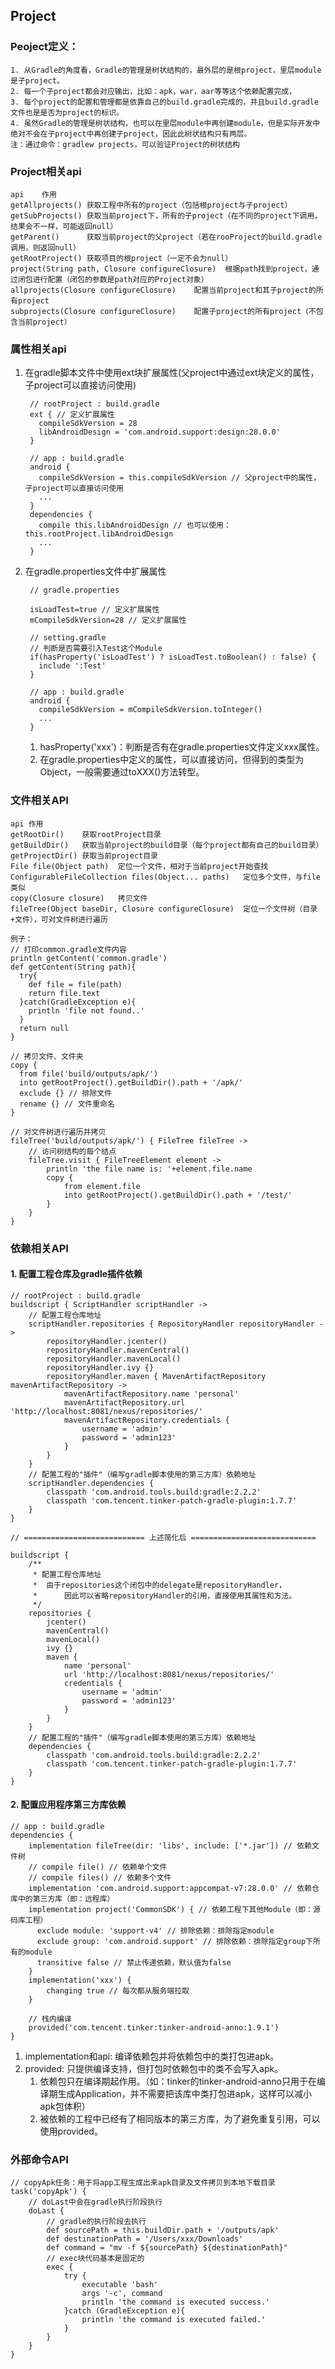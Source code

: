 ## Project
### Peoject定义：
    1. 从Gradle的角度看，Gradle的管理是树状结构的，最外层的是根project，里层module是子project。
    2. 每一个子project都会对应输出，比如：apk，war，aar等等这个依赖配置完成，
    3. 每个project的配置和管理都是依靠自己的build.gradle完成的，并且build.gradle文件也是是否为project的标识。
    4. 虽然Gradle的管理是树状结构，也可以在里层module中再创建module，但是实际开发中绝对不会在子project中再创建子project，因此此树状结构只有两层。
    注：通过命令：gradlew projects，可以验证Project的树状结构
### Project相关api
    api	   作用
    getAllprojects() 获取工程中所有的project（包括根project与子project）
    getSubProjects() 获取当前project下，所有的子project（在不同的project下调用，结果会不一样，可能返回null）
    getParent()      获取当前project的父project（若在rooProject的build.gradle调用，则返回null）
    getRootProject() 获取项目的根project（一定不会为null）
    project(String path, Closure configureClosure)  根据path找到project，通过闭包进行配置（闭包的参数是path对应的Project对象）
    allprojects(Closure configureClosure)	 配置当前project和其子project的所有project
    subprojects(Closure configureClosure)	 配置子project的所有project（不包含当前project）
### 属性相关api
1. 在gradle脚本文件中使用ext块扩展属性(父project中通过ext块定义的属性，子project可以直接访问使用)

        // rootProject : build.gradle
        ext { // 定义扩展属性
          compileSdkVersion = 28
          libAndroidDesign = 'com.android.support:design:28.0.0'
        }

        // app : build.gradle
        android {
          compileSdkVersion = this.compileSdkVersion // 父project中的属性，子project可以直接访问使用
          ...
        }
        dependencies {
          compile this.libAndroidDesign // 也可以使用：this.rootProject.libAndroidDesign
          ...
        }
2. 在gradle.properties文件中扩展属性

        // gradle.properties

        isLoadTest=true // 定义扩展属性
        mCompileSdkVersion=28 // 定义扩展属性

        // setting.gradle
        // 判断是否需要引入Test这个Module
        if(hasProperty('isLoadTest') ? isLoadTest.toBoolean() : false) {
          include ':Test'
        }

        // app : build.gradle
        android {
          compileSdkVersion = mCompileSdkVersion.toInteger()
          ...
        }
    1. hasProperty('xxx')：判断是否有在gradle.properties文件定义xxx属性。
    2. 在gradle.properties中定义的属性，可以直接访问，但得到的类型为Object，一般需要通过toXXX()方法转型。
### 文件相关API
    api	作用
    getRootDir()	获取rootProject目录
    getBuildDir()	获取当前project的build目录（每个project都有自己的build目录）
    getProjectDir()	获取当前project目录
    File file(Object path)	定位一个文件，相对于当前project开始查找
    ConfigurableFileCollection files(Object... paths)	定位多个文件，与file类似
    copy(Closure closure)	拷贝文件
    fileTree(Object baseDir, Closure configureClosure)	定位一个文件树（目录+文件），可对文件树进行遍历

    例子：
    // 打印common.gradle文件内容
    println getContent('common.gradle')
    def getContent(String path){
      try{
        def file = file(path)
        return file.text
      }catch(GradleException e){
        println 'file not found..'
      }
      return null
    }

    // 拷贝文件、文件夹
    copy {
      from file('build/outputs/apk/')
      into getRootProject().getBuildDir().path + '/apk/'
      exclude {} // 排除文件
      rename {} // 文件重命名
    }

    // 对文件树进行遍历并拷贝
    fileTree('build/outputs/apk/') { FileTree fileTree ->
        // 访问树结构的每个结点
        fileTree.visit { FileTreeElement element ->
            println 'the file name is: '+element.file.name
            copy {
                from element.file
                into getRootProject().getBuildDir().path + '/test/'
            }
        }
    }
### 依赖相关API
#### 1. 配置工程仓库及gradle插件依赖

    // rootProject : build.gradle
    buildscript { ScriptHandler scriptHandler ->
        // 配置工程仓库地址
        scriptHandler.repositories { RepositoryHandler repositoryHandler ->
            repositoryHandler.jcenter()
            repositoryHandler.mavenCentral()
            repositoryHandler.mavenLocal()
            repositoryHandler.ivy {}
            repositoryHandler.maven { MavenArtifactRepository mavenArtifactRepository ->
                mavenArtifactRepository.name 'personal'
                mavenArtifactRepository.url 'http://localhost:8081/nexus/repositories/'
                mavenArtifactRepository.credentials {
                    username = 'admin'
                    password = 'admin123'
                }
            }
        }
        // 配置工程的"插件"（编写gradle脚本使用的第三方库）依赖地址
        scriptHandler.dependencies {
            classpath 'com.android.tools.build:gradle:2.2.2'
            classpath 'com.tencent.tinker-patch-gradle-plugin:1.7.7'
        }
    }

    // =========================== 上述简化后 ============================

    buildscript {
        /**
         * 配置工程仓库地址
         *  由于repositories这个闭包中的delegate是repositoryHandler，
         *      因此可以省略repositoryHandler的引用，直接使用其属性和方法。
         */
        repositories {
            jcenter()
            mavenCentral()
            mavenLocal()
            ivy {}
            maven {
                name 'personal'
                url 'http://localhost:8081/nexus/repositories/'
                credentials {
                    username = 'admin'
                    password = 'admin123'
                }
            }
        }
        // 配置工程的"插件"（编写gradle脚本使用的第三方库）依赖地址
        dependencies {
            classpath 'com.android.tools.build:gradle:2.2.2'
            classpath 'com.tencent.tinker-patch-gradle-plugin:1.7.7'
        }
    }
#### 2. 配置应用程序第三方库依赖
    // app : build.gradle
    dependencies {
        implementation fileTree(dir: 'libs', include: ['*.jar']) // 依赖文件树
        // compile file() // 依赖单个文件
        // compile files() // 依赖多个文件
        implementation 'com.android.support:appcompat-v7:28.0.0' // 依赖仓库中的第三方库（即：远程库）
        implementation project('CommonSDK') { // 依赖工程下其他Module（即：源码库工程）
          exclude module: 'support-v4' // 排除依赖：排除指定module
          exclude group: 'com.android.support' // 排除依赖：排除指定group下所有的module
          transitive false // 禁止传递依赖，默认值为false
        }
        implementation('xxx') {
            changing true // 每次都从服务端拉取
        }

        // 栈内编译
        provided('com.tencent.tinker:tinker-android-anno:1.9.1')
    }
1. implementation和api: 编译依赖包并将依赖包中的类打包进apk。
2. provided: 只提供编译支持，但打包时依赖包中的类不会写入apk。
    1. 依赖包只在编译期起作用。（如：tinker的tinker-android-anno只用于在编译期生成Application，并不需要把该库中类打包进apk，这样可以减小apk包体积）
    2. 被依赖的工程中已经有了相同版本的第三方库，为了避免重复引用，可以使用provided。
### 外部命令API
    // copyApk任务：用于将app工程生成出来apk目录及文件拷贝到本地下载目录
    task('copyApk') {
        // doLast中会在gradle执行阶段执行
        doLast {
            // gradle的执行阶段去执行
            def sourcePath = this.buildDir.path + '/outputs/apk'
            def destinationPath = '/Users/xxx/Downloads'
            def command = "mv -f ${sourcePath} ${destinationPath}"
            // exec块代码基本是固定的
            exec {
                try {
                    executable 'bash'
                    args '-c', command
                    println 'the command is executed success.'
                }catch (GradleException e){
                    println 'the command is executed failed.'
                }
            }
        }
    }


